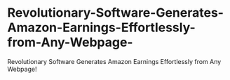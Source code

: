 # Revolutionary-Software-Generates-Amazon-Earnings-Effortlessly-from-Any-Webpage-
Revolutionary Software Generates Amazon Earnings Effortlessly from Any Webpage!
